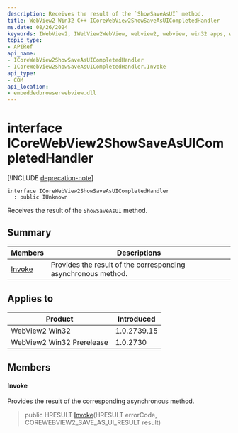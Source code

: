 ```yaml
---
description: Receives the result of the `ShowSaveAsUI` method.
title: WebView2 Win32 C++ ICoreWebView2ShowSaveAsUICompletedHandler
ms.date: 08/26/2024
keywords: IWebView2, IWebView2WebView, webview2, webview, win32 apps, win32, edge, ICoreWebView2, ICoreWebView2Controller, browser control, edge html, ICoreWebView2ShowSaveAsUICompletedHandler
topic_type: 
- APIRef
api_name:
- ICoreWebView2ShowSaveAsUICompletedHandler
- ICoreWebView2ShowSaveAsUICompletedHandler.Invoke
api_type:
- COM
api_location:
- embeddedbrowserwebview.dll
---
```


# interface ICoreWebView2ShowSaveAsUICompletedHandler

[!INCLUDE [deprecation-note](../includes/deprecation-note.md)]

```
interface ICoreWebView2ShowSaveAsUICompletedHandler
  : public IUnknown
```

Receives the result of the `ShowSaveAsUI` method.

## Summary

 Members                        | Descriptions
--------------------------------|---------------------------------------------
[Invoke](#invoke) | Provides the result of the corresponding asynchronous method.

## Applies to

Product                         | Introduced
--------------------------------|---------------------------------------------
WebView2 Win32            |    1.0.2739.15
WebView2 Win32 Prerelease |    1.0.2730

## Members

#### Invoke

Provides the result of the corresponding asynchronous method.

> public HRESULT [Invoke](#invoke)(HRESULT errorCode, COREWEBVIEW2_SAVE_AS_UI_RESULT result)

